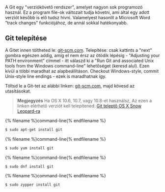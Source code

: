 A Git egy "verziókövető rendszer", amelyet nagyon sok programozó használ. Ez a program file-ok változait tudja követni, ami által egy adott verziót később is elő tudsz hívni. Valamelyest hasonlít a Microsoft Word "track changes" funkciójához, de annál sokkal hatékonyabb.

## Git telepítése

<!--sec data-title="Windows" data-id="git_install_windows"
data-collapse=true ces-->

A Gitet innen töltheted le: [git-scm.com](https://git-scm.com/). Telepítése: csak kattints a "next" gombra egészen addig, amíg el nem érsz az ötödik lépésig - "Adjusting your PATH environment" címmel - itt válaszd ki a "Run Git and associated Unix tools from the Windows command-line" lehetőséget (keresd alul). Ezen kívül a többi maradhat az alapbeállításon. Checkout Windows-style, commit Unix-style line endings - ezek is maradhatnak így.

<!--endsec-->

<!--sec data-title="OS X" data-id="git_install_OSX"
data-collapse=true ces-->

Töltsd le a Git-tet az alábbi linken: [git-scm.com](https://git-scm.com/), majd kövesd az utasításokat.

> **Megjegyzés** Ha OS X 10.6, 10.7, vagy 10.8-et használsz, Az ezen a linken elérhető verziót kell telepítened: [Git teleptő OS X Snow Leopard-ra](https://sourceforge.net/projects/git-osx-installer/files/git-2.3.5-intel-universal-snow-leopard.dmg/download)

<!--endsec-->

<!--sec data-title="Debian or Ubuntu" data-id="git_install_debian_ubuntu"
data-collapse=true ces-->

{% filename %}command-line{% endfilename %}
```bash
$ sudo apt-get install git
```

<!--endsec-->

<!--sec data-title="Fedora (up to 21)" data-id="git_install_fedora_21"
data-collapse=true ces-->

{% filename %}command-line{% endfilename %}
```bash
$ sudo yum install git
```

<!--endsec-->

<!--sec data-title="Fedora 22+" data-id="git_install_fedora_22"
data-collapse=true ces-->

{% filename %}command-line{% endfilename %}
```bash
$ sudo dnf install git
```

<!--endsec-->

<!--sec data-title="openSUSE" data-id="git_install_openSUSE"
data-collapse=true ces-->

{% filename %}command-line{% endfilename %}
```bash
$ sudo zypper install git
```

<!--endsec-->
